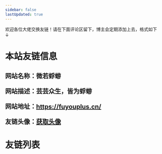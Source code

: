 ```yaml
---
sidebar: false
lastUpdated: true
---
```


<ClientOnly>
<initbg/>
</ClientOnly>

<tips>
<template v-slot:title>
小蝣说：
</template>
欢迎各位大佬交换友链！请在下面评论区留下，博主会定期添加上去，格式如下   ↓<br>
</tips>

# <my-title textColor_h="var(--c-brand)" lineColor="var(--c-brand)">本站友链信息</my-title>

<style>
 .my-blog-info {
  font-weight: bold;
  margin-top:30px;
}
 .my-blog-info div {
  margin-bottom: 20px;
  font-size: 20px;
}
@media screen and (max-width: 500px) {
.my-blog-info div{
  font-size: 14px;
}
}
</style>

<text-block color="var(--c-brand)" title="Info">
 <div class="my-blog-info" >
      <div>
        网站名称：<span style="color: var(--c-brand)">微若蜉蝣</span>
      </div>
      <div>
        网站描述：<span style="color: var(--c-brand)"
          >芸芸众生，皆为蜉蝣</span
        >
      </div>
      <div>
        网站地址：<a
          href="https://fuyouplus.cn/"
          target="_blank"
          style="color: var(--c-brand)"
          >https://fuyouplus.cn/</a
        >
      </div>
      <div>
        友链头像：<a
          href="https://fuyouplus.cn/imgs/tx.jpg"
          target="_blank"
          style="color: var(--c-brand)"
          >获取头像</a
        >
      </div>
    </div>
</text-block>

# <my-title textColor_h="var(--c-brand)" lineColor="var(--c-brand)">友链列表</my-title>

<friends/>

<ClientOnly>
<comment :redNum="false"/>
</ClientOnly>
